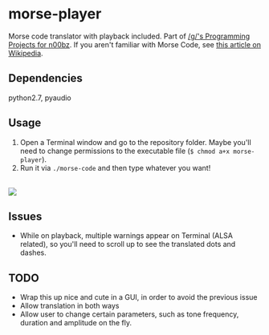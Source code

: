 morse-player
============

Morse code translator with playback included. Part of [/g/'s Programming Projects for n00bz](https://github.com/keplr/programming-projects-for-n00bz). If you aren't familiar with Morse Code, see [this article on Wikipedia](http://en.wikipedia.org/wiki/Morse_code).

Dependencies
-------------

python2.7, pyaudio

Usage
-----

1. Open a Terminal window and go to the repository folder. Maybe you'll need to change permissions to the executable file (`$ chmod a+x morse-player`).
2. Run it via `./morse-code` and then type whatever you want!
<br>
<img src="https://raw2.github.com/seagudelobe/morse-player/master/screenshots/dbe4.png"/>

Issues
------

* While on playback, multiple warnings appear on Terminal (ALSA related), so you'll need to scroll up to see the translated dots and dashes.

TODO
----

* Wrap this up nice and cute in a GUI, in order to avoid the previous issue
* Allow translation in both ways
* Allow user to change certain parameters, such as tone frequency, duration and amplitude on the fly.
